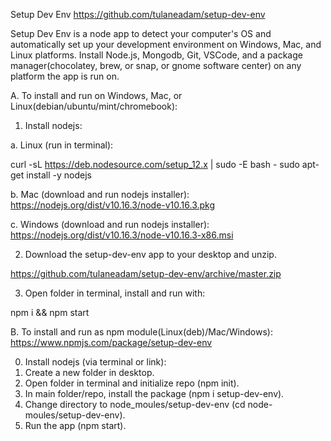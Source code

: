 Setup Dev Env
https://github.com/tulaneadam/setup-dev-env

Setup Dev Env is a node app to detect your computer's OS and automatically set up your development environment on Windows, Mac, and Linux platforms.  Install Node.js, Mongodb, Git, VSCode, and a package manager(chocolatey, brew, or snap, or gnome software center) on any platform the app is run on.

A.  To install and run on Windows, Mac, or Linux(debian/ubuntu/mint/chromebook):

1.  Install nodejs:

a. Linux (run in terminal):

curl -sL https://deb.nodesource.com/setup_12.x | sudo -E bash -
sudo apt-get install -y nodejs

b. Mac (download and run nodejs installer):
https://nodejs.org/dist/v10.16.3/node-v10.16.3.pkg

c. Windows (download and run nodejs installer):
https://nodejs.org/dist/v10.16.3/node-v10.16.3-x86.msi

2.  Download the setup-dev-env app to your desktop and unzip.

https://github.com/tulaneadam/setup-dev-env/archive/master.zip

3.  Open folder in terminal, install and run with:

npm i && npm start

B. To install and run as npm module(Linux(deb)/Mac/Windows):
https://www.npmjs.com/package/setup-dev-env

0.  Install nodejs (via terminal or link):
1.  Create a new folder in desktop.
2.  Open folder in terminal and initialize repo (npm init).
3.  In main folder/repo, install the package (npm i setup-dev-env).
4.  Change directory to node_moules/setup-dev-env (cd node-moules/setup-dev-env).
5.  Run the app (npm start).

